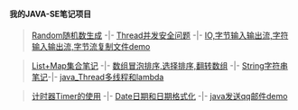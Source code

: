 #### 我的JAVA-SE笔记项目
> [Random随机数生成](https://github.com/zhou151/myJavaSeProject/blob/master/myJavaSeProject/src/cn/zhou/Test/MyUtil.java)  -|-
  [Thread并发安全问题](https://github.com/zhou151/myJavaSeProject/blob/master/myJavaSeProject/src/cn/zhou/Test/LockThread.java)  -|-
  [IO,字节输入输出流,字符输入输出流,字节流复制文件demo](https://github.com/zhou151/myJavaSeProject/blob/master/myJavaSeProject/src/com/zhou/lianxi01/IoTest.java)

> [List+Map集合笔记](https://github.com/zhou151/myJavaSeProject/blob/master/myJavaSeProject/src/cn/zhou/Test/Listdemo.java)  -|-
[数组冒泡排序,选择排序,翻转数组](https://github.com/zhou151/myJavaSeProject/blob/master/myJavaSeProject/src/com/zhou/time8_30/Job2.java) -|-
[String字符串笔记](https://github.com/zhou151/myJavaSeProject/blob/master/myJavaSeProject/src/com/zhou/lianxi01/StringTest.java)-|-
[java_Thread多线程和lambda](https://github.com/zhou151/myJavaSeProject/blob/master/myJavaSeProject/src/com/zhou/lianxi01/TestThread.java)

> [计时器Timer的使用](https://github.com/zhou151/myJavaSeProject/blob/master/myJavaSeProject/src/com/zhou/lianxi01/TimerTest.java) -|-
[Date日期和日期格式化](https://github.com/zhou151/myJavaSeProject/blob/master/myJavaSeProject/src/com/zhou/lianxi01/MyDateTest.java) -|-
[java发送qq邮件demo](https://github.com/zhou151/myJavaSeProject/blob/master/myJavaSeProject/src/cn/zhou/Test/SendEmail.java)
